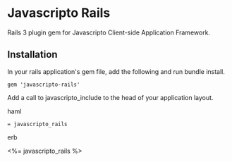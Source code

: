 Javascripto Rails
=================
Rails 3 plugin gem for Javascripto Client-side Application Framework.

Installation
-------------

In your rails application's gem file, add the following and run bundle install.

    gem 'javascripto-rails'

Add a call to javascripto_include to the head of your application layout.

haml

    = javascripto_rails

erb

   <%= javascripto_rails %>



